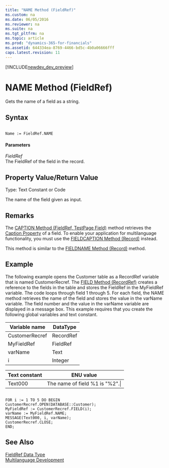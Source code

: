 ```yaml
---
title: "NAME Method (FieldRef)"
ms.custom: na
ms.date: 06/05/2016
ms.reviewer: na
ms.suite: na
ms.tgt_pltfrm: na
ms.topic: article
ms.prod: "dynamics-365-for-financials"
ms.assetid: 644334ea-8769-4466-bd5c-4b0a06666fff
caps.latest.revision: 11
---
```


[!INCLUDE[newdev_dev_preview](../includes/newdev_dev_preview.md)]

# NAME Method (FieldRef)
Gets the name of a field as a string.  

## Syntax  

```  

Name := FieldRef.NAME  
```  

#### Parameters  
 *FieldRef*  
 The FieldRef of the field in the record.  

## Property Value/Return Value  
 Type: Text Constant or Code  

 The name of the field given as input.  

## Remarks  
 The [CAPTION Method \(FieldRef, TestPage Field\)](devenv-CAPTION-Method-FieldRef-TestPage-Field.md) method retrieves the [Caption Property](../properties/devenv-Caption-Property.md) of a field. To enable your application for multilanguage functionality, you must use the [FIELDCAPTION Method \(Record\)](devenv-FIELDCAPTION-Method-Record.md) instead.  

 This method is similar to the [FIELDNAME Method \(Record\)](devenv-FIELDNAME-Method-Record.md) method.  

## Example  
 The following example opens the Customer table as a RecordRef variable that is named CustomerRecref. The [FIELD Method \(RecordRef\)](devenv-FIELD-Method-RecordRef.md) creates a reference to the fields in the table and stores the FieldRef in the MyFieldRef variable. The code loops through field 1 through 5. For each field, the NAME method retrieves the name of the field and stores the value in the varName variable. The field number and the value in the varName variable are displayed in a message box. This example requires that you create the following global variables and text constant.  

|Variable name|DataType|  
|-------------------|--------------|  
|CustomerRecref|RecordRef|  
|MyFieldRef|FieldRef|  
|varName|Text|  
|i|Integer|  

|Text constant|ENU value|  
|-------------------|---------------|  
|Text000|The name of field %1 is "%2".\\|  

```  

FOR i := 1 TO 5 DO BEGIN  
CustomerRecref.OPEN(DATABASE::Customer);  
MyFieldRef := CustomerRecref.FIELD(i);  
varName := MyFieldRef.NAME;  
MESSAGE(Text000, i, varName);  
CustomerRecref.CLOSE;  
END;  

```  

## See Also  
 [FieldRef Data Type](../datatypes/devenv-FieldRef-Data-Type.md)   
 [Multilanguage Development](Multilanguage-Development.md)
